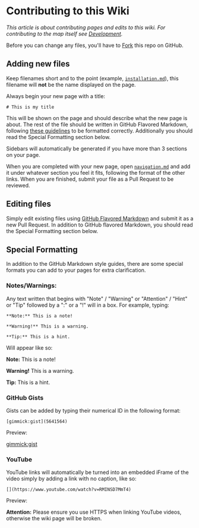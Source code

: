 # Contributing to this Wiki

*This article is about contributing pages and edits to this wiki. For contributing to the map itself see [Development](Development.md).*

Before you can change any files, you'll have to <a class="github-button" href="https://github.com/JonahAragon/PoGoMapWiki/fork" data-icon="octicon-repo-forked" data-count-href="/JonahAragon/PoGoMapWiki/network" data-count-api="/repos/JonahAragon/PoGoMapWiki#forks_count" data-count-aria-label="# forks on GitHub" aria-label="Fork JonahAragon/PoGoMapWiki on GitHub">Fork</a> this repo on GitHub.

## Adding new files

Keep filenames short and to the point (example, [`installation.md`](installation.md)), this filename will **not** be the name displayed on the page.

Always begin your new page with a title:

```
# This is my title
```

This will be shown on the page and should describe what the new page is about. The rest of the file should be written in GitHub Flavored Markdown, following [these guidelines](https://guides.github.com/features/mastering-markdown/) to be formatted correctly. Additionally you should read the Special Formatting section below.

Sidebars will automatically be generated if you have more than 3 sections on your page.

When you are completed with your new page, open [`navigation.md`](navigation.md) and add it under whatever section you feel it fits, following the format of the other links. When you are finished, submit your file as a Pull Request to be reviewed.

## Editing files

Simply edit existing files using [GitHub Flavored Markdown](https://guides.github.com/features/mastering-markdown/) and submit it as a new Pull Request. In addition to GitHub flavored Markdown, you should read the Special Formatting section below.

## Special Formatting

In addition to the GitHub Markdown style guides, there are some special formats you can add to your pages for extra clarification.

### Notes/Warnings:

Any text written that begins with "Note" / "Warning" or "Attention" / "Hint" or "Tip" followed by a ":" or a "!" will in a box. For example, typing:

```
**Note:** This is a note!

**Warning!** This is a warning.

**Tip:** This is a hint.
```

Will appear like so:

**Note:** This is a note!

**Warning!** This is a warning.

**Tip:** This is a hint.

### GitHub Gists

Gists can be added by typing their numerical ID in the following format:

```
[gimmick:gist](5641564)
```

Preview:

[gimmick:gist](5641564)

### YouTube

YouTube links will automatically be turned into an embedded iFrame of the video simply by adding a link with no caption, like so:

```
[](https://www.youtube.com/watch?v=RMINSD7MmT4)
```

Preview:

[](https://www.youtube.com/watch?v=RMINSD7MmT4)

**Attention:** Please ensure you use HTTPS when linking YouTube videos, otherwise the wiki page will be broken.
